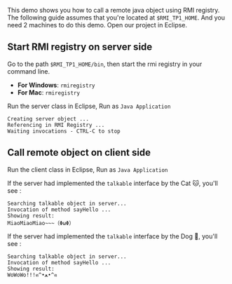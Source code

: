 This demo shows you how to call a remote java object using RMI registry. The following guide assumes that 
you're located at `$RMI_TP1_HOME`. And you need 2 machines to do this demo. Open our project in Eclipse.

## Start RMI registry on server side
Go to the path `$RMI_TP1_HOME/bin`, then start the rmi registry in your command line.

* __For Windows__: `rmiregistry`
* __For Mac__: `rmiregistry`

Run the server class in Eclipse, Run as `Java Application`

```
Creating server object ...
Referencing in RMI Registry ...
Waiting invocations - CTRL-C to stop
```

## Call remote object on client side

Run the client class in Eclipse, Run as `Java Application`

If the server had implemented the `talkable` interface by the Cat :cat:, you'll see :

```
Searching talkable object in server...
Invocation of method sayHello ...
Showing result:
MiaoMiaoMiao~~~（ΦωΦ）
```

If the server had implemented the `talkable` interface by the Dog :dog:, you'll see :

```
Searching talkable object in server...
Invocation of method sayHello ...
Showing result:
WoWoWo!!!ฅ^•ﻌ•^ฅ
```
